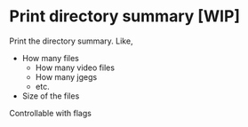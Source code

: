 # Print directory summary [WIP]

Print the directory summary. Like,
- How many files
  - How many video files
  - How many jgegs
  - etc.
- Size of the files

Controllable with flags
